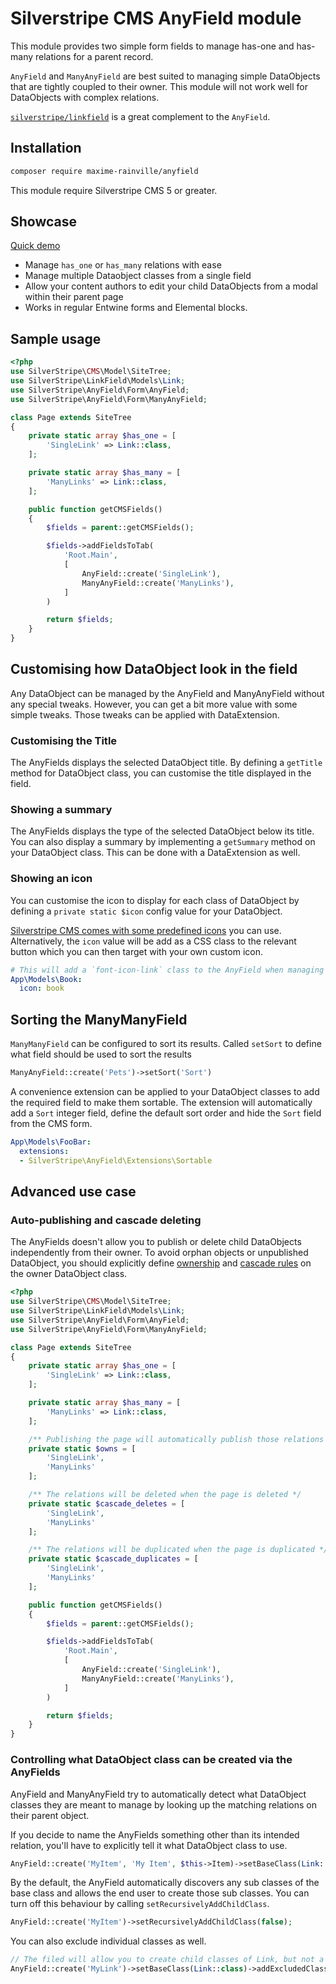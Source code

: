 # Silverstripe CMS AnyField module

This module provides two simple form fields to manage has-one and has-many relations for a parent record.

`AnyField` and `ManyAnyField` are best suited to managing simple DataObjects that are tightly coupled to their owner. This module will not work well for DataObjects with complex relations.

[`silverstripe/linkfield`](https://github.com/silverstripe/silverstripe-linkfield) is a great complement to the `AnyField`.

## Installation

```sh
composer require maxime-rainville/anyfield
```

This module require Silverstripe CMS 5 or greater.

## Showcase
[Quick demo](https://github.com/maxime-rainville/silverstripe-anyfield/assets/1168676/659933d6-15cd-45df-a454-b08c4d957e9f)

- Manage `has_one` or `has_many` relations with ease
- Manage multiple Dataobject classes from a single field
- Allow your content authors to edit your child DataObjects from a modal within their parent page
- Works in regular Entwine forms and Elemental blocks.

## Sample usage

```php
<?php
use SilverStripe\CMS\Model\SiteTree;
use SilverStripe\LinkField\Models\Link;
use SilverStripe\AnyField\Form\AnyField;
use SilverStripe\AnyField\Form\ManyAnyField;

class Page extends SiteTree
{
    private static array $has_one = [
        'SingleLink' => Link::class,
    ];

    private static array $has_many = [
        'ManyLinks' => Link::class,
    ];

    public function getCMSFields()
    {
        $fields = parent::getCMSFields();

        $fields->addFieldsToTab(
            'Root.Main',
            [
                AnyField::create('SingleLink'),
                ManyAnyField::create('ManyLinks'),
            ]
        )

        return $fields;
    }
}
```

## Customising how DataObject look in the field

Any DataObject can be managed by the AnyField and ManyAnyField without any special tweaks. However, you can get a bit more value with some simple tweaks. Those tweaks can be applied with DataExtension.

### Customising the Title

The AnyFields displays the selected DataObject title. By defining a `getTitle` method for DataObject class, you can customise the title displayed in the field.

### Showing a summary

The AnyFields displays the type of the selected DataObject below its title. You can also display a summary by implementing a `getSummary` method on your DataObject class. This can be done with a DataExtension as well.

### Showing an icon

You can customise the icon to display for each class of DataObject by defining a `private static $icon` config value for your DataObject.

[Silverstripe CMS comes with some predefined icons](https://silverstripe.github.io/silverstripe-pattern-lib/?path=/story/admin-icons--icon-reference) you can use. Alternatively, the `icon` value will be add as a CSS class to the relevant button which you can then target with your own custom icon.

```yml
# This will add a `font-icon-link` class to the AnyField when managing a Book class.
App\Models\Book:
  icon: book
```

## Sorting the ManyManyField

`ManyManyField` can be configured to sort its results. Called `setSort` to define what field should be used to sort the results

```php
ManyAnyField::create('Pets')->setSort('Sort')
```

A convenience extension can be applied to your DataObject classes to add the required field to make them sortable. The extension will automatically add a `Sort` integer field, define the default sort order and hide the `Sort` field from the CMS form.
```yml
App\Models\FooBar:
  extensions:
  - SilverStripe\AnyField\Extensions\Sortable
```


## Advanced use case

### Auto-publishing and cascade deleting

The AnyFields doesn't allow you to publish or delete child DataObjects independently from their owner. To avoid orphan objects or unpublished DataObject, you should explicitly define [ownership](https://docs.silverstripe.org/en/5/developer_guides/model/versioning#ownership) and [cascade rules](https://docs.silverstripe.org/en/5/developer_guides/model/relations/#cascading-deletions) on the owner DataObject class.

```php
<?php
use SilverStripe\CMS\Model\SiteTree;
use SilverStripe\LinkField\Models\Link;
use SilverStripe\AnyField\Form\AnyField;
use SilverStripe\AnyField\Form\ManyAnyField;

class Page extends SiteTree
{
    private static array $has_one = [
        'SingleLink' => Link::class,
    ];

    private static array $has_many = [
        'ManyLinks' => Link::class,
    ];

    /** Publishing the page will automatically publish those relations */
    private static $owns = [
        'SingleLink',
        'ManyLinks'
    ];

    /** The relations will be deleted when the page is deleted */
    private static $cascade_deletes = [
        'SingleLink',
        'ManyLinks'
    ];

    /** The relations will be duplicated when the page is duplicated */
    private static $cascade_duplicates = [
        'SingleLink',
        'ManyLinks'
    ];

    public function getCMSFields()
    {
        $fields = parent::getCMSFields();

        $fields->addFieldsToTab(
            'Root.Main',
            [
                AnyField::create('SingleLink'),
                ManyAnyField::create('ManyLinks'),
            ]
        )

        return $fields;
    }
}
```
### Controlling what DataObject class can be created via the AnyFields

AnyField and ManyAnyField try to automatically detect what DataObject classes they are meant to manage by looking up the matching relations on their parent object.

If you decide to name the AnyFields something other than its intended relation, you'll have to explicitly tell it what DataObject class to use.

```php
AnyField::create('MyItem', 'My Item', $this->Item)->setBaseClass(Link::class);
```

By the default, the AnyField automatically discovers any sub classes of the base class and allows the end user to create those sub classes. You can turn off this behaviour by calling `setRecursivelyAddChildClass`.

```php
AnyField::create('MyItem')->setRecursivelyAddChildClass(false);
```

You can also exclude individual classes as well.

```php
// The filed will allow you to create child classes of Link, but not a plain Link
AnyField::create('MyLink')->setBaseClass(Link::class)->addExcludedClass(Link::class);
```

